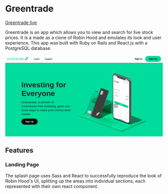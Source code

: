 # Greentrade

[Greentrade live](https://greentrade.herokuapp.com/#/)

Greentrade is an app which allows you to view and search for live stock prices. It is a made as a clone of Robin Hood and emulates its look and user experience. This app was built with Ruby on Rails and React.js with a PostgreSQL database.

![intro-png](app/assets/images/readme_images/intro.png)

## Features

### Landing Page

The splash page uses Sass and React to successfully reproduce the look of Robin Hood's UI, splitting up the areas into individual sections, each represented with their own react component.
